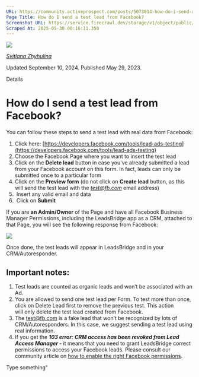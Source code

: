 ```yaml
---
URL: https://community.activeprospect.com/posts/5073014-how-do-i-send-a-test-lead-from-facebook
Page Title: How do I send a test lead from Facebook?
Screenshot URL: https://service.firecrawl.dev/storage/v1/object/public/media/screenshot-76368c45-72fe-4166-9fb3-085226657491.png
Scraped At: 2025-05-30 00:16:11.350
---
```


[![](https://content2.bloomfire.com/avatars/users/1410227/thumb/thumbnail.png?f=1617390238&Expires=1748567764&Signature=gAwXiUyDN~1AnXkm3NUXThFDVMYQzd9-i3xurH35ohMgVSL2-pbDtWSpKuPAQrNKCq4GUxCPbyGpeujgRS6hJgAzflqftvWaB0A-zfCjP4EexIM-3dcXgSlVsbSlBHzM7lRv0qgk-blQyF4igefhsa5HQKxqrRHOumHeaDrn~cLpxOklV6DpzZhzhrcoOBLrkZUuDAPDYP6iRhnN7rvQ2QnmPP9PTLpAI4pfMDchJpxBnmgVaTyWs-6cVKhneCXyoPYSnNYBFnknOagc1kTtojXW9c94LtAkLGLGaGVJuf6-Fb1eTo6yRIkg15I9Uw2Ep-g2vlfABI0fGVV3arhTnA__&Key-Pair-Id=APKAIDFCFZ2UHE5LPIUA)](https://community.activeprospect.com/memberships/7866463-svitlana-zhyhulina)

[_Svitlana Zhyhulina_](https://community.activeprospect.com/memberships/7866463-svitlana-zhyhulina)

Updated September 10, 2024. Published May 29, 2023.

Details

# How do I send a test lead from Facebook?

You can follow these steps to send a test lead with real data from Facebook:

1. Click here: [https://developers.facebook.com/tools/lead-ads-testing](https://developers.facebook.com/tools/lead-ads-testing)
2. Choose the Facebook Page where you want to insert the test lead
3. Click on the **Delete lead** button in case you've already submitted a lead from your Facebook account on this form. In fact, leads can only be submitted once to a particular form
4. Click on the **Preview form** (do not click on **Create lead** button, as this will send the test lead with the _[test@fb.com](mailto:test@fb.com)_ email address)
5.  Insert any valid email and data
6.  Click on **Submit**

If you are **an Admin/Owner** of the Page and have all Facebook Business Manager Permissions, including the LeadsBridge app as a CRM, attached to that Page, you will see the following response from Facebook:

![](https://content1.bloomfire.com/thumbnails/contents/004/477/110/original.png?f=1725970698&Expires=1748567764&Signature=D6MgqmVku3gMplFuiGX0qTI8P5qdhXuK8ROQQ3PRzIu2KAMhMqYzBiXYeTiS0SYWCRA39z5otg28s9j5R8Nf6YLTvTixIhaI-E6zw~uW5OwBtYUsMHlnyil~3aJehwpeaoGXbipPPCTKMFO7TvsQY9yI4hGgcD8b~4vM2pG7XK4qFyYwiY4gGU2~rg-oCG3T3VgtwhpbtlS7WvQme1e1c3utcggD1XCsZdYznf-a1EDFGLu0gXwqY9uH4pvNmvwHjOSvL9ly9xrwqCpaV72T8wnDGUBbnVpRT1EYjwl-jRSn6y7Thv5qEJjbMsr2KFyhLSdZEcYb0SVL2dpngkDLJg__&Key-Pair-Id=APKAIDFCFZ2UHE5LPIUA)

Once done, the test leads will appear in LeadsBridge and in your CRM/Autoresponder.

## Important notes:

1. Test leads are counted as organic leads and won’t be associated with an Ad.
2. You are allowed to send one test lead per Form. To test more than once, click on Delete Lead first to remove the previous test. This action will only delete the test lead created from Facebook.
3. The [test@fb.com](mailto:test@fb.com) is a fake lead that won’t be recognized by lots of CRM/Autoresponders. In this case, we suggest sending a test lead using real information.
4. If you get the **_103 error: CRM access has been revoked from Lead Access Manager -_** it means that you need to grant LeadsBridge correct permissions to access your Facebook leads. Please consult our community article on [how to enable the right Facebook permissions](https://community.activeprospect.com/posts/5070199-why-aren-t-leads-synced-in-real-time-from-facebook-lead-ads-to-my-crm).

Type something"

